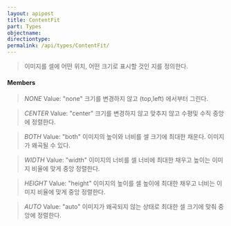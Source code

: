 ```yaml
---
layout: apipost
title: ContentFit
part: Types
objectname: 
directiontype: 
permalink: /api/types/ContentFit/
---
```



> 이미지를 셀에 어떤 위치, 어떤 크기로 표시할 것인 지를 정의한다.

#### Members

> *NONE*
> Value: "none"
> 크기를 변경하지 않고 (top,left) 에서부터 그린다.

> *CENTER*
> Value: "center"
> 크기를 변경하지 않고 맞추지 않고 수평및 수직 중앙에 정렬한다.

> *BOTH*
> Value: "both"
> 이미지의 높이와 너비를 셀 크기에 최대한 채운다. 이미지가 왜곡될 수 있다.

> *WIDTH*
> Value: "width"
> 이미지의 너비를 셀 너비에 최대한 채우고 높이는 이미지 비율에 맞게  중앙 정렬한다.

> *HEIGHT* 
> Value: "height"
> 이미지의 높이를 셀 높이에 최대한 채우고 너비는 이미지 비율에 맞게 중앙 정렬한다.

> *AUTO*
> Value: "auto"
> 이미지가 왜곡되지 않는 상태로 최대한 셀 크기에 맞춰 중앙에 정렬한다.

